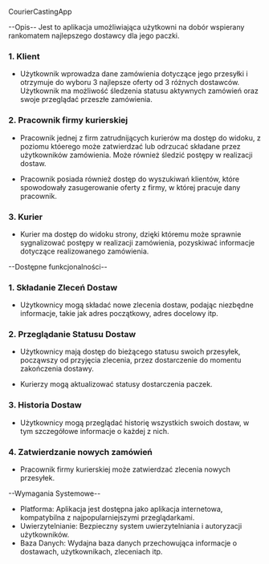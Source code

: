 ﻿CourierCastingApp

--Opis--
Jest to aplikacja umożliwiająca użytkowni na dobór 
wspierany rankomatem najlepszego dostawcy dla jego paczki.

### 1. Klient
- Użytkownik wprowadza dane zamówienia dotyczące jego przesyłki 
  i otrzymuje do wyboru 3 najlepsze oferty od 3 różnych dostawców.
  Użytkownik ma możliwość śledzenia statusu aktywnych zamówień oraz 
  swoje przeglądać przeszłe zamówienia.

### 2. Pracownik firmy kurierskiej
- Pracownik jednej z firm zatrudnijących kurierów ma dostęp do widoku, 
  z poziomu któerego może zatwierdzać lub odrzucać składane przez 
  użytkowników zamówienia. Może również śledzić postępy w realizacji dostaw.

- Pracownik posiada również dostęp do wyszukiwań klientów, które spowodowały 
  zasugerowanie oferty z firmy, w której pracuje dany pracownik.

### 3. Kurier
- Kurier ma dostęp do widoku strony, dzięki któremu może sprawnie sygnalizować 
  postępy w realizacji zamówienia, pozyskiwać informacje dotyczące realizowanego 
  zamówienia.


--Dostępne funkcjonalności--

### 1. Składanie Zleceń Dostaw

- Użytkownicy mogą składać nowe zlecenia dostaw, podając niezbędne informacje, takie jak adres początkowy, adres docelowy itp.

### 2. Przeglądanie Statusu Dostaw

- Użytkownicy mają dostęp do bieżącego statusu swoich przesyłek, począwszy od przyjęcia zlecenia, przez dostarczenie do momentu zakończenia dostawy.

- Kurierzy mogą aktualizować statusy dostarczenia paczek.

### 3. Historia Dostaw

- Użytkownicy mogą przeglądać historię wszystkich swoich dostaw, w tym szczegółowe informacje o każdej z nich.

### 4. Zatwierdzanie nowych zamówień

- Pracownik firmy kurierskiej może zatwierdzać zlecenia nowych przesyłek.




--Wymagania Systemowe--

- Platforma:		Aplikacja jest dostępna jako aplikacja internetowa, kompatybilna z najpopularniejszymi przeglądarkami.
- Uwierzytelnianie: Bezpieczny system uwierzytelniania i autoryzacji użytkowników.
- Baza Danych:		Wydajna baza danych przechowująca informacje o dostawach, użytkownikach, zleceniach itp.
